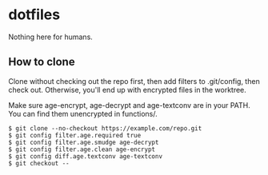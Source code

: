 # dotfiles

Nothing here for humans.

## How to clone

Clone without checking out the repo first,
then add filters to .git/config, then check out.
Otherwise, you'll end up with encrypted files in the worktree.

Make sure age-encrypt, age-decrypt and age-textconv are in your PATH.
You can find them unencrypted in functions/.

```
$ git clone --no-checkout https://example.com/repo.git
$ git config filter.age.required true
$ git config filter.age.smudge age-decrypt
$ git config filter.age.clean age-encrypt
$ git config diff.age.textconv age-textconv
$ git checkout --
```
